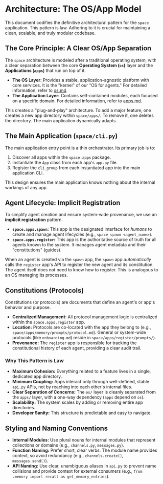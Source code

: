 # Architecture: The OS/App Model

This document codifies the definitive architectural pattern for the `space` application. This pattern is law. Adhering to it is crucial for maintaining a clean, scalable, and truly modular codebase.

## The Core Principle: A Clear OS/App Separation

The `space` architecture is modeled after a traditional operating system, with a clear separation between the core **Operating System (`os`)** layer and the **Applications (`apps`)** that run on top of it.

*   **The OS Layer:** Provides a stable, application-agnostic platform with core services. It is the "kernel" of our "OS for agents." For detailed information, refer to [os.md](os.md).
*   **The Application Layer:** Contains self-contained modules, each focused on a specific domain. For detailed information, refer to [apps.md](apps.md).

This creates a "plug-and-play" architecture. To add a major feature, one creates a new app directory within `space/apps/`. To remove it, one deletes the directory. The main application dynamically adapts.

## The Main Application (`space/cli.py`)

The main application entry point is a thin orchestrator. Its primary job is to:

1.  Discover all apps within the `space.apps` package.
2.  Instantiate the `App` class from each app's `app.py` file.
3.  Register the `cli_group` from each instantiated app into the main application CLI.

This design ensures the main application knows nothing about the internal workings of any app.

## Agent Lifecycle: Implicit Registration

To simplify agent creation and ensure system-wide provenance, we use an **implicit registration** pattern.

*   **`space.apps.spawn`:** This app is the designated interface for *humans* to create and manage agent lifecycles (e.g., `space spawn <agent_name>`).
*   **`space.apps.register`:** This app is the authoritative source of truth for all agents known to the system. It manages agent metadata and their "constitutions" (guides).

When an agent is created via the `spawn` app, the `spawn` app *automatically* calls the `register` app's API to register the new agent and its constitution. The agent itself does not need to know how to register. This is analogous to an OS managing its processes.

## Constitutions (Protocols)

Constitutions (or protocols) are documents that define an agent's or app's behavior and purpose.

*   **Centralized Management:** All protocol management logic is centralized within the `space.apps.register` app.
*   **Location:** Protocols are co-located with the app they belong to (e.g., `space/apps/memory/prompts/protocol.md`). General or system-wide protocols (like `onboarding.md`) reside in `space/apps/register/prompts/`).
*   **Provenance:** The `register` app is responsible for tracking the constitutional history of each agent, providing a clear audit trail.

### Why This Pattern is Law

-   **Maximum Cohesion:** Everything related to a feature lives in a single, dedicated app directory.
-   **Minimum Coupling:** Apps interact only through well-defined, stable `api.py` APIs, not by reaching into each other's internal files.
-   **Clear Separation of Concerns:** The `os/` layer is cleanly separated from the `apps/` layer, with a one-way dependency (`apps` depend on `os`).
-   **Scalability:** The system scales by adding or removing entire app directories.
-   **Developer Sanity:** This structure is predictable and easy to navigate.

## Styling and Naming Conventions

*   **Internal Modules:** Use plural nouns for internal modules that represent collections or domains (e.g., `channels.py`, `messages.py`).
*   **Function Naming:** Prefer short, clear verbs. The module name provides context, so avoid redundancy (e.g., `channels.create()`, `messages.send()`).
*   **API Naming:** Use clear, unambiguous aliases in `api.py` to prevent name collisions and provide context for external consumers (e.g., `from .memory import recall as get_memory_entries`).
